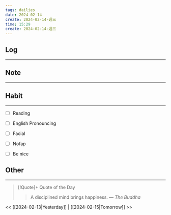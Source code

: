 ```yaml
---
tags: dailies  
date: 2024-02-14
create: 2024-02-14-週三
time: 15:29
create: 2024-02-14-週三
---
```


## Log
---


## Note
---


## Habit
---
- [ ] Reading
- [ ] English Pronouncing
- [ ] Facial
- [ ] Nofap
- [ ] Be nice


## Other
---

> [!Quote]+ Quote of the Day
> > A disciplined mind brings happiness.
> — <cite>The Buddha</cite>

<< [[2024-02-13|Yesterday]] | [[2024-02-15|Tomorrow]] >>